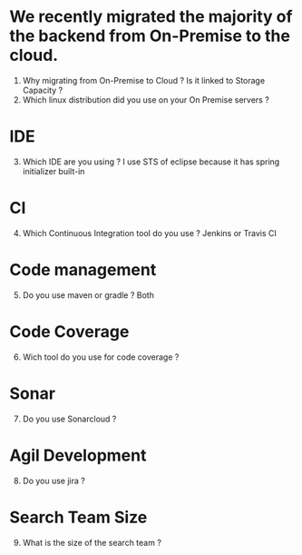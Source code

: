 # We recently migrated the majority of the backend from On-Premise to the cloud.
 1) Why migrating from On-Premise to Cloud ? Is it linked to Storage Capacity ?
 2) Which linux distribution did you use on your On Premise servers ?


# IDE
 3) Which IDE are you using ? I use STS of eclipse because it has spring initializer built-in
 
 
# CI
 4) Which Continuous Integration tool do you use ? Jenkins or Travis CI
 
# Code management
 5) Do you use maven or gradle ? Both
 
# Code Coverage
 6) Wich tool do you use for code coverage ? 
 
# Sonar
 
 7) Do you use Sonarcloud ?
 
# Agil Development

 8) Do you use jira ?
 
# Search Team Size

 9) What is the size of the search team ?
 

